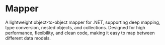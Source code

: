 # Mapper
A lightweight object-to-object mapper for .NET, supporting deep mapping, type conversion, nested objects, and collections. Designed for high performance, flexibility, and clean code, making it easy to map between different data models.
